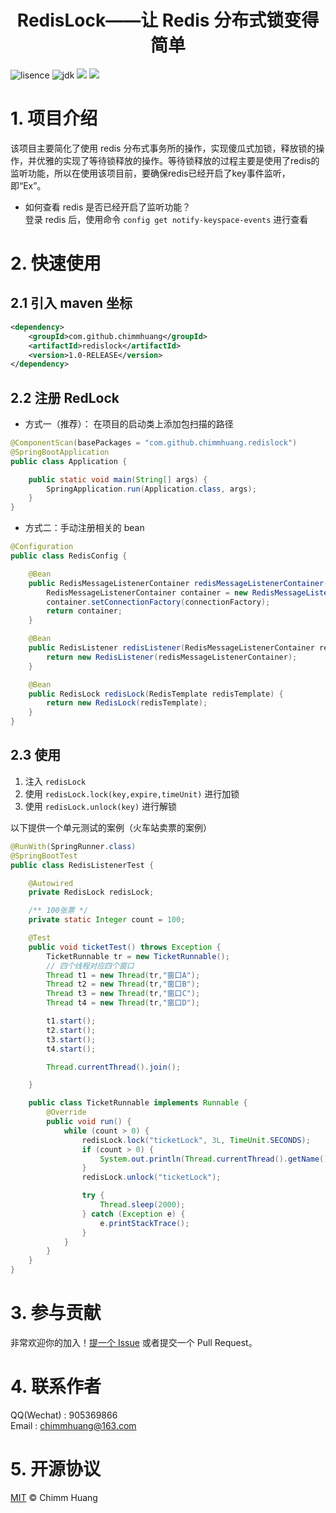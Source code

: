 <h1 style="text-align: center">RedisLock——让 Redis 分布式锁变得简单</h1>

<p align="left">
	<img src='https://img.shields.io/github/license/chimmhuang/resetAutoincrement' alt='lisence'></img>
	<img src="https://img.shields.io/badge/JDK-1.8%2B-red" alt='jdk'></img>
	<img src="https://img.shields.io/badge/spring--version-%3E%3D2.1-success"/>
	<img src="https://img.shields.io/badge/redis--version-%3E%3D2.2.0-red"/>
</p>

# 1. 项目介绍
该项目主要简化了使用 redis 分布式事务所的操作，实现傻瓜式加锁，释放锁的操作，并优雅的实现了等待锁释放的操作。等待锁释放的过程主要是使用了redis的监听功能，所以在使用该项目前，要确保redis已经开启了key事件监听，即“Ex”。  

- 如何查看 redis 是否已经开启了监听功能？  
    登录 redis 后，使用命令 `config get notify-keyspace-events` 进行查看
    
# 2. 快速使用
## 2.1 引入 maven 坐标
```xml
<dependency>
    <groupId>com.github.chimmhuang</groupId>
    <artifactId>redislock</artifactId>
    <version>1.0-RELEASE</version>
</dependency>
```

## 2.2 注册 RedLock

- 方式一（推荐）： 在项目的启动类上添加包扫描的路径
```java
@ComponentScan(basePackages = "com.github.chimmhuang.redislock")
@SpringBootApplication
public class Application {

    public static void main(String[] args) {
        SpringApplication.run(Application.class, args);
    }
}
```

- 方式二：手动注册相关的 bean
```java
@Configuration
public class RedisConfig {

    @Bean
    public RedisMessageListenerContainer redisMessageListenerContainer(RedisConnectionFactory connectionFactory) {
        RedisMessageListenerContainer container = new RedisMessageListenerContainer();
        container.setConnectionFactory(connectionFactory);
        return container;
    }

    @Bean
    public RedisListener redisListener(RedisMessageListenerContainer redisMessageListenerContainer) {
        return new RedisListener(redisMessageListenerContainer);
    }

    @Bean
    public RedisLock redisLock(RedisTemplate redisTemplate) {
        return new RedisLock(redisTemplate);
    }
}
```

## 2.3 使用
1. 注入 `redisLock`
2. 使用 `redisLock.lock(key,expire,timeUnit)` 进行加锁
3. 使用 `redisLock.unlock(key)` 进行解锁

以下提供一个单元测试的案例（火车站卖票的案例）
```java
@RunWith(SpringRunner.class)
@SpringBootTest
public class RedisListenerTest {

    @Autowired
    private RedisLock redisLock;

    /** 100张票 */
    private static Integer count = 100;

    @Test
    public void ticketTest() throws Exception {
        TicketRunnable tr = new TicketRunnable();
        // 四个线程对应四个窗口
        Thread t1 = new Thread(tr,"窗口A");
        Thread t2 = new Thread(tr,"窗口B");
        Thread t3 = new Thread(tr,"窗口C");
        Thread t4 = new Thread(tr,"窗口D");

        t1.start();
        t2.start();
        t3.start();
        t4.start();

        Thread.currentThread().join();

    }

    public class TicketRunnable implements Runnable {
        @Override
        public void run() {
            while (count > 0) {
                redisLock.lock("ticketLock", 3L, TimeUnit.SECONDS);
                if (count > 0) {
                    System.out.println(Thread.currentThread().getName() + "售出第" + (count--) + "张火车票");
                }
                redisLock.unlock("ticketLock");

                try {
                    Thread.sleep(2000);
                } catch (Exception e) {
                    e.printStackTrace();
                }
            }
        }
    }
}
```

# 3. 参与贡献
非常欢迎你的加入！[提一个 Issue](https://github.com/chimmhuang/redislock/issues/new) 或者提交一个 Pull Request。

# 4. 联系作者
QQ(Wechat) : 905369866  
Email : chimmhuang@163.com

# 5. 开源协议
[MIT](LICENSE) © Chimm Huang
